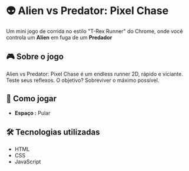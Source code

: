 # 👽 Alien vs Predator: Pixel Chase

Um mini jogo de corrida no estilo "T-Rex Runner" do Chrome, onde você controla um **Alien** em fuga de um **Predador**

## 🎮 Sobre o jogo

Alien vs Predator: Pixel Chase é um endless runner 2D, rápido e viciante. Teste seus reflexos. O objetivo? Sobreviver o máximo possível.

## 🚀 Como jogar

- **Espaço :** Pular

## 🛠️ Tecnologias utilizadas

- HTML
- CSS
- JavaScript 
